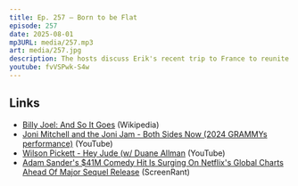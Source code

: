```yaml
---
title: Ep. 257 – Born to be Flat
episode: 257
date: 2025-08-01
mp3URL: media/257.mp3
art: media/257.jpg
description: The hosts discuss Erik's recent trip to France to reunite with old friends from Brussels after 12 years, highlighting the joys and challenges of maintaining long-distance friendships. Dennis shares updates on his music endeavors, including a successful band practice where they nailed 'Born to Be Wild' on the first try. The conversation also touches on Erik's nostalgia trip with 'Happy Gilmore,' leading to a humorous look at the original and newly released sequel. They end with a deep dive into music, particularly the creative processes of legendary artists like Billy Joel, and Dennis’ experience in crafting new songs.
youtube: fvVSPwk-S4w
---
```


## Links

- [Billy Joel: And So It Goes](https://en.wikipedia.org/wiki/Billy_Joel:_And_So_It_Goes) (Wikipedia)
- [Joni Mitchell and the Joni Jam - Both Sides Now (2024 GRAMMYs performance)](https://www.youtube.com/watch?v=oVeFgt8Z13g&list=RDoVeFgt8Z13g&start_radio=1) (YouTube)
- [Wilson Pickett - Hey Jude (w/ Duane Allman](https://www.youtube.com/watch?v=0y8Q2PATVyI) (YouTube)
- [Adam Sander's $41M Comedy Hit Is Surging On Netflix's Global Charts Ahead Of Major Sequel Release](https://screenrant.com/happy-gilmore-movie-netflix-viewership-success-global-streaming-charts/) (ScreenRant)

